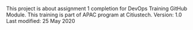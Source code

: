 This project is about assignment 1 completion for DevOps Training GitHub Module.
This training is part of APAC program at Citiustech.
Version: 1.0
Last modified: 25 May 2020
